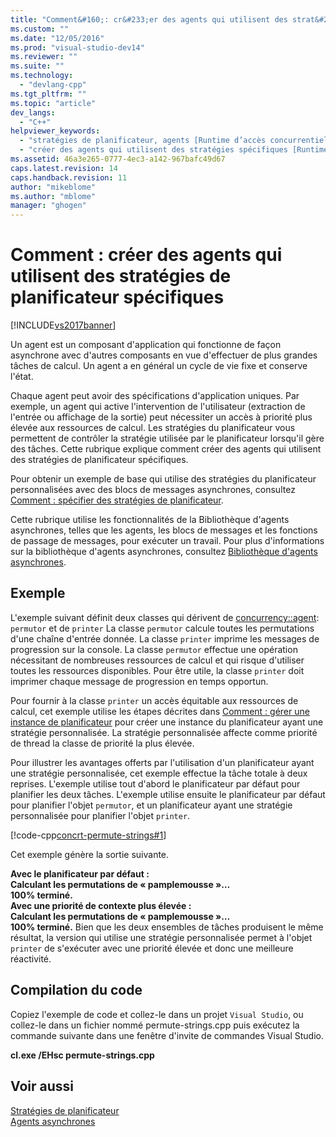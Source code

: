 ```yaml
---
title: "Comment&#160;: cr&#233;er des agents qui utilisent des strat&#233;gies de planificateur sp&#233;cifiques | Microsoft Docs"
ms.custom: ""
ms.date: "12/05/2016"
ms.prod: "visual-studio-dev14"
ms.reviewer: ""
ms.suite: ""
ms.technology: 
  - "devlang-cpp"
ms.tgt_pltfrm: ""
ms.topic: "article"
dev_langs: 
  - "C++"
helpviewer_keywords: 
  - "stratégies de planificateur, agents [Runtime d’accès concurrentiel]"
  - "créer des agents qui utilisent des stratégies spécifiques [Runtime d’accès concurrentiel]"
ms.assetid: 46a3e265-0777-4ec3-a142-967bafc49d67
caps.latest.revision: 14
caps.handback.revision: 11
author: "mikeblome"
ms.author: "mblome"
manager: "ghogen"
---
```

# Comment&#160;: cr&#233;er des agents qui utilisent des strat&#233;gies de planificateur sp&#233;cifiques
[!INCLUDE[vs2017banner](../../assembler/inline/includes/vs2017banner.md)]

Un agent est un composant d'application qui fonctionne de façon asynchrone avec d'autres composants en vue d'effectuer de plus grandes tâches de calcul.  Un agent a en général un cycle de vie fixe et conserve l'état.  
  
 Chaque agent peut avoir des spécifications d'application uniques.  Par exemple, un agent qui active l'intervention de l'utilisateur \(extraction de l'entrée ou affichage de la sortie\) peut nécessiter un accès à priorité plus élevée aux ressources de calcul.  Les stratégies du planificateur vous permettent de contrôler la stratégie utilisée par le planificateur lorsqu'il gère des tâches.  Cette rubrique explique comment créer des agents qui utilisent des stratégies de planificateur spécifiques.  
  
 Pour obtenir un exemple de base qui utilise des stratégies du planificateur personnalisées avec des blocs de messages asynchrones, consultez [Comment : spécifier des stratégies de planificateur](../../parallel/concrt/how-to-specify-specific-scheduler-policies.md).  
  
 Cette rubrique utilise les fonctionnalités de la Bibliothèque d'agents asynchrones, telles que les agents, les blocs de messages et les fonctions de passage de messages, pour exécuter un travail.  Pour plus d'informations sur la bibliothèque d'agents asynchrones, consultez [Bibliothèque d'agents asynchrones](../../parallel/concrt/asynchronous-agents-library.md).  
  
## Exemple  
 L'exemple suivant définit deux classes qui dérivent de [concurrency::agent](../../parallel/concrt/reference/agent-class.md): `permutor` et de `printer` La classe `permutor` calcule toutes les permutations d'une chaîne d'entrée donnée.  La classe `printer` imprime les messages de progression sur la console.  La classe `permutor` effectue une opération nécessitant de nombreuses ressources de calcul et qui risque d'utiliser toutes les ressources disponibles.  Pour être utile, la classe `printer` doit imprimer chaque message de progression en temps opportun.  
  
 Pour fournir à la classe `printer` un accès équitable aux ressources de calcul, cet exemple utilise les étapes décrites dans [Comment : gérer une instance de planificateur](../../parallel/concrt/how-to-manage-a-scheduler-instance.md) pour créer une instance du planificateur ayant une stratégie personnalisée.  La stratégie personnalisée affecte comme priorité de thread la classe de priorité la plus élevée.  
  
 Pour illustrer les avantages offerts par l'utilisation d'un planificateur ayant une stratégie personnalisée, cet exemple effectue la tâche totale à deux reprises.  L'exemple utilise tout d'abord le planificateur par défaut pour planifier les deux tâches.  L'exemple utilise ensuite le planificateur par défaut pour planifier l'objet `permutor`, et un planificateur ayant une stratégie personnalisée pour planifier l'objet `printer`.  
  
 [!code-cpp[concrt-permute-strings#1](../../parallel/concrt/codesnippet/CPP/how-to-create-agents-that-use-specific-scheduler-policies_1.cpp)]  
  
 Cet exemple génère la sortie suivante.  
  
  **Avec le planificateur par défaut :**  
**Calculant les permutations de « pamplemousse »…**  
**100% terminé.**  
**Avec une priorité de contexte plus élevée :**  
**Calculant les permutations de « pamplemousse »…**  
**100% terminé.** Bien que les deux ensembles de tâches produisent le même résultat, la version qui utilise une stratégie personnalisée permet à l'objet `printer` de s'exécuter avec une priorité élevée et donc une meilleure réactivité.  
  
## Compilation du code  
 Copiez l'exemple de code et collez\-le dans un projet `Visual Studio`, ou collez\-le dans un fichier nommé permute\-strings.cpp puis exécutez la commande suivante dans une fenêtre d'invite de commandes Visual Studio.  
  
 **cl.exe \/EHsc permute\-strings.cpp**  
  
## Voir aussi  
 [Stratégies de planificateur](../../parallel/concrt/scheduler-policies.md)   
 [Agents asynchrones](../../parallel/concrt/asynchronous-agents.md)   
 